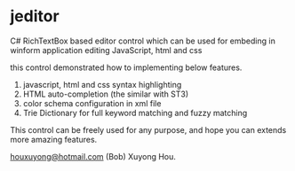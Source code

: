 # jeditor
C# RichTextBox based editor control which can be used for embeding in winform application editing JavaScript, html and css

this control demonstrated how to implementing below features.
1. javascript, html and css syntax highlighting
2. HTML auto-completion (the similar with ST3)
3. color schema configuration in xml file
4. Trie Dictionary for full keyword matching and fuzzy matching


This control can be freely used for any purpose, and hope you can extends more amazing features.

houxuyong@hotmail.com
(Bob) Xuyong Hou.
